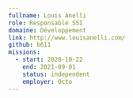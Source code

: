 ```yaml
---
fullname: Louis Anelli
role: Responsable SSI
domaine: Développement
link: http://www.louisanelli.com/
github: b611
missions:
  - start: 2020-10-22
    end: 2021-09-01
    status: independent
    employer: Octo
---
```


